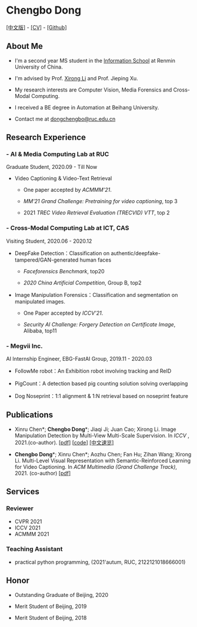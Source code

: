 # **Chengbo Dong**
[[中文版]](ch_index.md) - 
[[CV]](Chengbo_Dong_CV.pdf) - 
[[Github]](https://github.com/dong03/)

## **About Me**
- I'm a second year MS student in the [Information School](http://info.ruc.edu.cn/) at Renmin University of China.

- I'm advised by Prof. [Xirong Li](http://lixirong.net/) and Prof. Jieping Xu. 

- My research interests are Computer Vision, Media Forensics and Cross-Modal Computing.

- I received a BE degree in Automation at Beihang University.

- Contact me at dongchengbo@ruc.edu.cn

## **Research Experience**
### - AI & Media Computing Lab at RUC
Graduate Student,             2020.09 - Till Now


- Video Captioning & Video-Text Retrieval

    - One paper accepted by *ACMMM'21*.

    - *MM'21 Grand Challenge: Pretraining for video captioning*, top 3
    
    - 2021 *TREC Video Retrieval Evaluation (TRECVID) VTT*, top 2

### - Cross-Modal Computing Lab at ICT, CAS
Visiting Student, 2020.06 - 2020.12

- DeepFake Detection：Classification on authentic/deepfake-tampered/GAN-generated human faces

    - *Faceforensics Benchmark*,  top20

    - *2020 China Artificial Competition*, Group B, top2

- Image Manipulation Forensics：Classification and segmentation on manipulated images.

    - One Paper accepted by *ICCV'21*.

    - *Security AI Challenge: Forgery Detection on Certificate Image*, Alibaba, top11

### - Megvii Inc.
AI Internship Engineer, EBG-FastAI Group, 2019.11 - 2020.03

- FollowMe robot：An Exhibition robot involving tracking and ReID

- PigCount：A detection based pig counting solution solving overlapping

- Dog Noseprint：1:1 alignment & 1:N retrieval based on noseprint feature

## **Publications**
- Xinru Chen*; **Chengbo Dong***; Jiaqi Ji; Juan Cao; Xirong Li. Image Manipulation Detection by Multi-View Multi-Scale Supervision.
In *ICCV* , 2021.(co-author). [[pdf](https://arxiv.org/abs/2104.06832/pdf)] [[code](https://github.com/dong03/MVSS-Net)] [[中文速览]](https://mp.weixin.qq.com/s/Jkq2gQX-_Ss3kziIJU-oEg)

- **Chengbo Dong***; Xinru Chen*; Aozhu Chen; Fan Hu; Zihan Wang; Xirong Li. Multi-Level Visual Representation with Semantic-Reinforced Learning for Video Captioning. In *ACM Multimedia (Grand Challenge Track)*, 2021. (co-author) [[pdf]](https://www.researchgate.net/publication/353937379_Multi-Level_Visual_Representation_with_Semantic-Reinforced_Learning_for_Video_Captioning)

## **Services**
### Reviewer
- CVPR 2021
- ICCV 2021
- ACMMM 2021

### Teaching Assistant
- practical python programming, (2021'autum, RUC, 2122121018666001)

## **Honor**
- Outstanding Graduate of Beijing, 2020

- Merit Student of Beijing, 2019

- Merit Student of Beijing, 2018